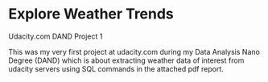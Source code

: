 # Explore Weather Trends
 Udacity.com DAND Project 1


This was my very first project at udacity.com during my Data Analysis Nano Degree (DAND) which is about extracting weather data of interest from udacity servers using SQL commands in the attached pdf report.
